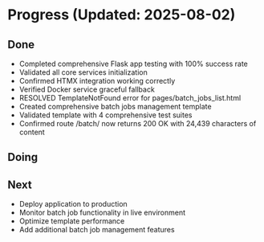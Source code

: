 # Progress (Updated: 2025-08-02)

## Done

- Completed comprehensive Flask app testing with 100% success rate
- Validated all core services initialization
- Confirmed HTMX integration working correctly
- Verified Docker service graceful fallback
- RESOLVED TemplateNotFound error for pages/batch_jobs_list.html
- Created comprehensive batch jobs management template
- Validated template with 4 comprehensive test suites
- Confirmed route /batch/ now returns 200 OK with 24,439 characters of content

## Doing



## Next

- Deploy application to production
- Monitor batch job functionality in live environment
- Optimize template performance
- Add additional batch job management features
